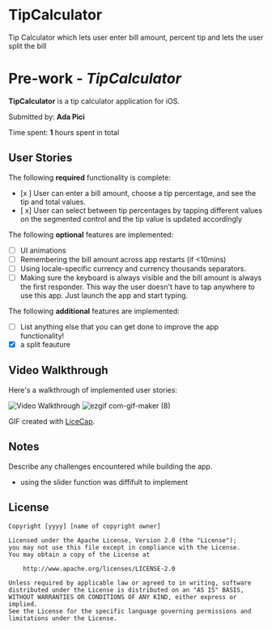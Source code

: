 # TipCalculator
Tip Calculator which lets user enter bill amount, percent tip and lets the user split the bill
# Pre-work - *TipCalculator*

**TipCalculator** is a tip calculator application for iOS.

Submitted by: **Ada Pici**

Time spent: **1** hours spent in total

## User Stories

The following **required** functionality is complete:

* [x ] User can enter a bill amount, choose a tip percentage, and see the tip and total values.
* [ x] User can select between tip percentages by tapping different values on the segmented control and the tip value is updated accordingly

The following **optional** features are implemented:

* [ ] UI animations
* [ ] Remembering the bill amount across app restarts (if <10mins)
* [ ] Using locale-specific currency and currency thousands separators.
* [ ] Making sure the keyboard is always visible and the bill amount is always the first responder. This way the user doesn't have to tap anywhere to use this app. Just launch the app and start typing.

The following **additional** features are implemented:

- [ ] List anything else that you can get done to improve the app functionality!
- [x] a split feauture
## Video Walkthrough

Here's a walkthrough of implemented user stories:

<img src='![ezgif com-gif-maker (8)](https://user-images.githubusercontent.com/55006272/152627837-ccdf6664-0678-4ca3-ad75-6f5731ca546b.gif)
' title='Video Walkthrough' width='' alt='Video Walkthrough' />
![ezgif com-gif-maker (8)](https://user-images.githubusercontent.com/55006272/152627825-825bdafe-7fa0-4f61-8c9c-ab3e15d10223.gif)

GIF created with [LiceCap](http://www.cockos.com/licecap/).

## Notes

Describe any challenges encountered while building the app.
- using the slider function was diffifult to implement
## License

    Copyright [yyyy] [name of copyright owner]

    Licensed under the Apache License, Version 2.0 (the "License");
    you may not use this file except in compliance with the License.
    You may obtain a copy of the License at

        http://www.apache.org/licenses/LICENSE-2.0

    Unless required by applicable law or agreed to in writing, software
    distributed under the License is distributed on an "AS IS" BASIS,
    WITHOUT WARRANTIES OR CONDITIONS OF ANY KIND, either express or implied.
    See the License for the specific language governing permissions and
    limitations under the License.
